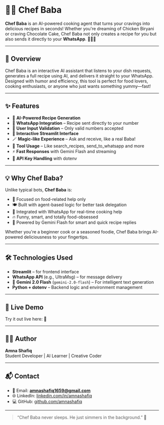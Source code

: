 # 👨‍🍳 Chef Baba

**Chef Baba** is an AI-powered cooking agent that turns your cravings into delicious recipes in seconds! Whether you're dreaming of Chicken Biryani or craving Chocolate Cake, Chef Baba not only creates a recipe for you but also sends it directly to your **WhatsApp**. 🧠✨📲

---

## 🌟 Overview

Chef Baba is an interactive AI assistant that listens to your dish requests, generates a full recipe using AI, and delivers it straight to your WhatsApp. Designed with humor and efficiency, this tool is perfect for food lovers, cooking enthusiasts, or anyone who just wants something yummy—fast!

---

## ✨ Features

- 🧠 **AI-Powered Recipe Generation**
- 📱 **WhatsApp Integration** – Recipe sent directly to your number
- 🔐 **User Input Validation** – Only valid numbers accepted
- 💬 **Interactive Streamlit Interface**
- 🪄 **Magic-like Experience** – Ask and receive, like a real Baba!
- 🤖 **Tool Usage** – Like search_recipes, send_to_whatsapp and more
- ⚡ **Fast Responses** with Gemini Flash and streaming
- 🔐 **API Key Handling** with dotenv

---

## 💡 Why Chef Baba?

Unlike typical bots, **Chef Baba** is:

- 🎯 Focused on food-related help only
- 🍽️ Built with agent-based logic for better task delegation
- 📲 Integrated with WhatsApp for real-time cooking help
- 🔥 Funny, smart, and totally food-obsessed
- 🧠 Powered by Gemini Flash for smart and quick recipe replies

Whether you're a beginner cook or a seasoned foodie, Chef Baba brings AI-powered deliciousness to your fingertips.

---

## 🛠️ Technologies Used

- **Streamlit** – for frontend interface
- **WhatsApp API** (e.g., UltraMsg) – for message delivery
- 🤖 **Gemini 2.0 Flash** (`gemini-2.0-flash`) – For intelligent text generation  
- **Python + dotenv** – Backend logic and environment management  

---

## 🚀 Live Demo

Try it out live here:
🔗 

---

## 👩‍💻 Author

**Amna Shafiq**  
Student Developer | AI Learner | Creative Coder

---

## 📬 Contact

- 📧 Email: **amnashafiq1659@gmail.com**  
- 🌐 LinkedIn: [linkedin.com/in/amnashafiq](https://linkedin.com/in/amnashafiq)  
- 💻 GitHub: [github.com/amnashafiq](https://github.com/amnashafiq)  

---

> “Chef Baba never sleeps. He just simmers in the background.” 🍲
